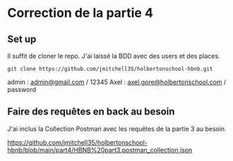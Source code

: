 # Correction de la partie 4

## Set up

Il suffit de cloner le repo. J'ai laissé la BDD avec des users et des places.

```
git clone https://github.com/jmitchell35/holbertonschool-hbnb.git
```

admin : admin@gmail.com / 12345
Axel : axel.gore@holbertonschool.com / password

## Faire des requêtes en back au besoin

J'ai inclus la Collection Postman avec les requêtes de la partie 3 au besoin.

https://github.com/jmitchell35/holbertonschool-hbnb/blob/main/part4/HBNB%20part3.postman_collection.json
